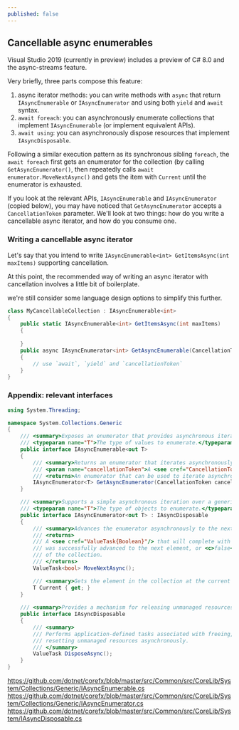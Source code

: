 ```yaml
---
published: false
---
```



## Cancellable async enumerables

Visual Studio 2019 (currently in preview) includes a preview of C# 8.0 and the async-streams feature.

Very briefly, three parts compose this feature:
1. async iterator methods: you can write methods with `async` that return `IAsyncEnumerable` or `IAsyncEnumerator` and using both `yield` and `await` syntax.
2. `await foreach`: you can asynchronously enumerate collections that implement `IAsyncEnumerable` (or implement equivalent APIs).
3. `await using`: you can asynchronously dispose resources that implement `IAsyncDisposable`.

Following a similar execution pattern as its synchronous sibling `foreach`, the `await foreach` first gets an enumerator for the collection (by calling `GetAsyncEnumerator()`, then repeatedly calls `await enumerator.MoveNextAsync()` and gets the item with `Current` until the enumerator is exhausted.

If you look at the relevant APIs, `IAsyncEnumerable` and `IAsyncEnumerator` (copied below), you may have noticed that `GetAsyncEnumerator` accepts a `CancellationToken` parameter. We'll look at two things: how do you write a cancellable async iterator, and how do you consume one.

### Writing a cancellable async iterator

Let's say that you intend to write `IAsyncEnumerable<int> GetItemsAsync(int maxItems)` supporting cancellation.

At this point, the recommended way of writing an async iterator with cancellation involves a little bit of boilerplate.

 we're still consider some language design options to simplify this further.

```C#
class MyCancellableCollection : IAsyncEnumerable<int>
{
    public static IAsyncEnumerable<int> GetItemsAsync(int maxItems)
    {
    
    }
    public async IAsyncEnumerator<int> GetAsyncEnumerable(CancellationToken cancellationToken)
    {
        // use `await`, `yield` and `cancellationToken`
    }
}
```


### Appendix: relevant interfaces

```csharp
using System.Threading;

namespace System.Collections.Generic
{
    /// <summary>Exposes an enumerator that provides asynchronous iteration over values of a specified type.</summary>
    /// <typeparam name="T">The type of values to enumerate.</typeparam>
    public interface IAsyncEnumerable<out T>
    {
        /// <summary>Returns an enumerator that iterates asynchronously through the collection.</summary>
        /// <param name="cancellationToken">A <see cref="CancellationToken"/> that may be used to cancel the asynchronous iteration.</param>
        /// <returns>An enumerator that can be used to iterate asynchronously through the collection.</returns>
        IAsyncEnumerator<T> GetAsyncEnumerator(CancellationToken cancellationToken = default);
    }

    /// <summary>Supports a simple asynchronous iteration over a generic collection.</summary>
    /// <typeparam name="T">The type of objects to enumerate.</typeparam>
    public interface IAsyncEnumerator<out T> : IAsyncDisposable
    {
        /// <summary>Advances the enumerator asynchronously to the next element of the collection.</summary>
        /// <returns>
        /// A <see cref="ValueTask{Boolean}"/> that will complete with a result of <c>true</c> if the enumerator
        /// was successfully advanced to the next element, or <c>false</c> if the enumerator has passed the end
        /// of the collection.
        /// </returns>
        ValueTask<bool> MoveNextAsync();

        /// <summary>Gets the element in the collection at the current position of the enumerator.</summary>
        T Current { get; }
    }
    
    /// <summary>Provides a mechanism for releasing unmanaged resources asynchronously.</summary>
    public interface IAsyncDisposable
    {
        /// <summary>
        /// Performs application-defined tasks associated with freeing, releasing, or
        /// resetting unmanaged resources asynchronously.
        /// </summary>
        ValueTask DisposeAsync();
    }
}
```


https://github.com/dotnet/corefx/blob/master/src/Common/src/CoreLib/System/Collections/Generic/IAsyncEnumerable.cs
https://github.com/dotnet/corefx/blob/master/src/Common/src/CoreLib/System/Collections/Generic/IAsyncEnumerator.cs
https://github.com/dotnet/corefx/blob/master/src/Common/src/CoreLib/System/IAsyncDisposable.cs

